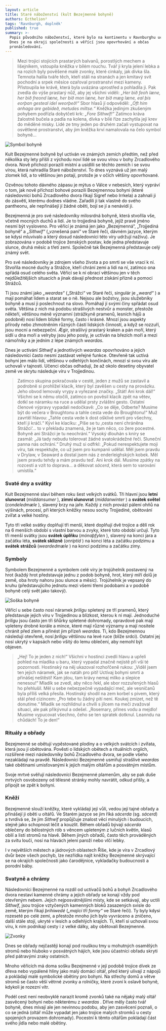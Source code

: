 ```yaml
---
layout: article
title: Staré náboženství (kult Bezejmenné bohyně)
authors: Ecthelion²
tags: 'Ravnburgh, doplněk'
published: true
summary: >-
  Popis původního náboženství, které bylo na kontinentu v Ravnburghu uctíváno.
  Dnes je na okraji společnosti a věřící jsou opovrhování a občas
  pronásledování.
---
```

> Mezi trojici stojících prastarých balvanů, porostlých mechem a lišejníkem, vstoupila kněžka v bílém rouchu. Tvář ji kryla jelení lebka a na rozích byly pověšené malé zvonky, které cinkaly, jak dívka šla. Temnota halila tváře těch, kteří stáli na stranách a jen kmitavý svit pochodní a srpek měsíce ozařoval prostranství mezi kameny. Přistoupila ke krávě, která byla uvázána uprostřed a pohladila ji. Pak zvedla do výše prastarý nůž, aby jej všichni viděli: _„Her bið feoh læne, her bið freond læne, her bið mon læne, her bið mæg læne, eal þis eorþan gesteal idel weorþeð!“_ Sbor hlasů jí odpověděl: _„Oft him anhaga are gebideð, metudes miltse.“_ Kněžka jediným zkušeným pohybem podřízla dobytčeti krk: _„Fore Síthwíf!“_ Zatímco kráva žalostně bučela a padla na kolena, dívka v bílé říze zachytila její krev do měděné misky. Lidé ze tmy jeden po druhém začali vystupovat na osvětlené prostranství, aby jim kněžka krví namalovala na čelo symbol bohyně…

![Symbol bohyně]({{site.baseurl}}/78/bohyne_symbol.jpg)

Kult Bezejmenné bohyně byl uctíván ve známých zemích předtím, než před několika sty lety přišli z východu noví lidé se svou vírou v bohy Zrcadlového dvora. Nově příchozí porazili místní a usídlili se těchto zemích i se svou vírou, která nahradila Staré náboženství. To dnes vyznává už jen malý zlomek lidí, a to většinou jen potají, protože je v očích většiny opovrhované. 

Ozvěnou tohoto dávného zápasu je mýtus o Válce v nebesích, který vypráví o tom, jak nově příchozí bohové porazili Bezejmennou bohyni (které následovníci bohů Zrcadlového dvora říkají Sigref nebo Irrkela) a zahnali ji do zásvětí, kterému dodnes vládne. Zařadili ji tak vlastně do svého pantheonu, ale nepřinášejí jí žádné oběti, bojí se jí a nenávidí ji. 

Bezejmenná je pro své následovníky milosrdná bohyně, která stvořila vše, včetně mocných duchů a lidí. Je to trojjediná bohyně, jejíž pravé jméno nesmí být vysloveno. Pro věřící je známá jen jako „Bezejmenná“, „Trojjediná bohyně“ a _„Síthwíf“_ („vznešená paní“ ve Staré řeči, dávném jazyce, kterým se kdysi mluvívalo a který dosud následovníci této víry udržují naživu). Je zobrazována v podobě trojice ženských postav, kde jedna představuje slunce, druhá měsíc a třetí zemi. Společně tak Bezejmenná představuje celý známý svět. 

Pro své následovníky je zdrojem všeho života a po smrti se vše vrací k ní. Stvořila mocné duchy a Strážce, kteří chrání zemi a lidi na ní, zatímco ona spřádá osud celého světa. Věřící se k ní obrací většinou jen v těch nejdůležitějších situacích a jinak dávají přednost získání přízně a pomoci Strážců. 

Ti jsou známí jako _„weardas“_ („Strážci“ ve Staré řeči, singulár je _„weard“_ ) a mají pomáhat lidem a starat se o ně. Nejsou ale božstvy, jsou služebníky bohyně a musí ji poslechnout na slovo. Pomáhají jí svými činy spřádat osud světa. Většina z nich má podobu strašlivých nestvůr a monster, přestože někteří, většinou méně významní (strážkyně pramenů, lesních hájů a podobně) nosí lidem blízké formy, často i krásné. Mnozí jsou aspekty přírody nebo zhmotněním různých částí lidských činností, a když se rozzuří, jsou mocní a nebezpeční. Ægir, strašlivý prastarý kraken a pán moří, který sídlí u dna moří a velryby jsou jeho posly, je uctíván na březích moří a mezi námořníky a je jedním z lépe známých _weardas_. 

Dnes je uctívání _Síthwíf_ a jednotlivých _weardas_ opovrhováno a jejich následovníci často nesmí zastávat veřejné funkce. Otevřeně tak uctívá bohyni jen málo lidí, většinou v odlehlých končinách, mnozí si svou víru ale uchovali v tajnosti. Učenci občas odhadují, že až okolo desetiny obyvatel země ve skrytu následuje víru v Trojjedinou. 

> Zatímco skupina pokračovala v cestě, jeden z mužů se zastavil a podrobně si prohlížel klacík, který byl zavěšen u cesty na provázku. Jeho obvod lemovaly vrypy a vyřezané značky. „Stát! Ani krok dál!“ Všichni se k němu otočili, zatímco on pověsil klacík zpět na větev, dotkl se náramku na ruce a udělal prsty zvláštní gesto. Ostatní členové výpravy vypadali nedočkavě: „Co se děje, Odberte? Musíme být do večera v Broughtonu a tahle cesta vede do Broughtonu!“ Muž zavrtěl hlavou: „Tahle cesta vede k dost ošklivé smrti pro všechny, kteří ji kráčí.“ Kývl ke klacíku: „Píše se tu ‚cesta není chráněna Strážci‘… to v překladu znamená, že je tam něco, co žere pocestné. Bohyně ani Strážci je tu neochrání.“ Vysoký dlouhán s kníry se zasmál: „Já tady nebudu tolerovat žádné svatokrádežné řeči. Sluneční panna nás ochrání.“ Druhý muž si odfrkl: „Pokud nerespektujete moji víru, tak respektujte, co už jsem pro kumpanii udělal. Měl jsem pravdu v Drylaw, v Seaward a dostal jsem nás z enderleighských kobek. Měl jsem pravdu tehdy a mám pravdu teď. Ani krok dál. Musíme zpátky na rozcestí a vzít to doprava… a děkovat _sácerd_, která sem to varování umístila.“

### Svaté dny a svátky

Kult Bezejmenné slaví během roku šest velkých svátků. Tři hlavní jsou **letní slunovrat** (_middansumer_ ), **zimní slunovrat** (_middanwinter_ ) a **svátek světel** (_condeledmæle_ ), slavený brzy na jaře. Každý z nich provází pálení ohňů na výšinách, procesí, při kterých kněžky nesou sochy Trojjediné, obětování zvířat a velké hostiny. 

Tyto tři velké svátky doplňují tři menší, které doplňují dvě trojice a dělí rok na 6 menších období s vlastní barvou a zvyky, které toto období určují. Tyto tři menší svátky jsou **svátek úplňku** (_mónaþfylen_  ), slavený na konci jara a začátku léta, **svátek sklizně** (_onríptíd_ ) na konci léta a začátku podzimu a **svátek strážců** (_weardedmæle_ ) na konci podzimu a začátku zimy.  

### Symboly

Symbolem Bezejmenné a symbolem celé víry je trojúhelník postavený na hrot (každý hrot představuje jednu z podob bohyně, hrot, který míří dolů je země, oba hroty nahoru jsou slunce a měsíc). Trojúhelník je vepsaný do kruhu (představujícího jednotu mezi všemi třemi podobami a v podobě bohyně celý svět jako takový). 

![Soška bohyně]({{site.baseurl}}/78/_trojice.jpg)

Věřící u sebe často nosí náramek _þriligu_ spletený ze tří pramenů, který představuje jejich víru v Trojjedinou a blízkost, kterou k ní mají. Jednoduché _þriligu_ jsou často jen tři šňůrky spletené dohromady, opravdové pak mají vpleteny drobné korále a mince, které mají různé významy a mají nositele chránit před zlem a přinést jim přízeň _weardas._ Ti, kdo Bezejmennou následují otevřeně, nosí _þriligu_ většinou na levé ruce (blíže srdci). Ostatní jej nosí ukrytý v kapsách nebo všitý do lemu oblečení, aby nemohl být objeven. 

> „Hej! To je jeden z nich!“ Všichni v hostinci zvedli hlavu a upřeli pohled na mladíka u baru, který vypadal značně nejistě při vší té pozornosti. Hostinský na něj ukazoval rozhořčeně rukou: „Viděl jsem ten jejich náramek, jak se natáh pro pití! Uctívaj bohyni smrti a přinášej neštěstí! Kam jdou, tam krávy nemaj mlíko a slepice nenesou!“ Mladík se zvedl, aby něco řekl, ale sbor rozzuřených hlasů ho přehlušil. Měl u sebe nebezpečně vypadající meč, ale vesničanů byla příliš velká přesila. Hostinský shodil na zem korbel s pivem, který stál před cizincem: „Pro tebe tu žádný pití není. Koukej zmizet, než tě donutíme.“ Mladík se rozhlídnul a chvíli s jílcem na meči zvažoval situaci, ale pak přikývnul a odešel. „Rosemary, přines vodu a mejdlo! Musíme vypucovat všechno, čeho se ten spratek dotknul. Leanndu na chůdách! To je den!“ 

### Rituály a obřady

Bezejmenné se obětují vypěstované plodiny a o velkých svátcích i zvířata, která jsou jí obětována. Pověsti o lidských obětech a rituálních orgiích, rozšířené mezi následovníky bohů Zrcadlového dvora, se podle všeho nezakládají na pravdě. Následovníci Bezejmenné usmiřují strašlivé _weardas_ také obětinami umisťovanými k jejich malým oltářům a posvátným místům. 

Svoje mrtvé svěřují následovníci Bezejmenné plamenům, aby se pak duše mrtvých osvobozeny od tělesné stránky mohly navrátit, odkud přišly, a připojit se zpět k bohyni. 

### Kněží

Bezejmenné slouží kněžky, které vykládají její vůli, vedou její tajné obřady a přinášejí ji oběti u oltářů. Ve Starém jazyce se jim říká _sácerda_ (sg. _sácerd_) a tvrdívá se, že jim _Síthwíf_ propůjčuje znalost věcí minulých i budoucích, stejně jako schopnost léčit a kouzlit. Během obřadů bývají _sácerda_ oblečeny do bělostných rób s věncem upleteným z lučních květin, klasů obilí a listí stromů na hlavě. Během jiných obřadů, často těch prováděných za svitu loučí, nosí na hlavách jelení paroží nebo vlčí lebky. 

I v největších městech a jádrových oblastech Říše, kde je víra v Zrcadlový dvůr beze všech pochyb, lze nezřídka najít kněžky Bezejmenné skrývající se na okrajích společnosti jako čarodějnice, vykladačky budoucnosti a porodní báby. 

### Svatyně a chrámy 

Následovníci Bezejmenné na rozdíl od uctívačů bohů a bohyň Zrcadlového dvora nestaví kamenné chrámy a jejich obřady se konají vždy pod otevřeným nebem. Jejich nejposvátnějšími místy, kde se setkávají, aby uctili _Síthwíf_, jsou trojice vztyčených kamenných bloků zasazených svisle do země, kterým říkají _þrihíwedé_ (_„mající tři formy“_ ve Staré řeči). Ty byly kdysi rozeseté po celé zemi, a přestože mnoho jich bylo vyvráceno a zničeno, další stále stojí, ukryté v lesích a odlehlých krajích. Ti, kteří si uchovali svou víru, k nim podnikají cesty i z velké dálky, aby obětovali Bezejmenné. 

![Zvonky]({{site.baseurl}}/78/_zvonky.jpg)

Dnes se obřady nejčastěji konají pod rouškou tmy u mohutných osamělých stromů nebo hluboko v posvátných hájích, kde jsou účastníci obřadu skryti před pátravými zraky ostatních. 

Mnoho věřících má doma sošku Bezejmenné v její podobě trojice dívek ze dřeva nebo vypálené hlíny jako malý domácí oltář, před který ulívají z nápojů a pokládají malé symbolické obětiny pro bohyni. Na střechy domů a větve stromů se často věší větrné zvonky a rolničky, které zvoní k oslavě bohyně, kdykoli je rozezní vítr. 

Podél cest není neobvyklé narazit kromě zvonků také na nějaký malý oltář zasvěcený bohyni nebo některému z _weardas_ . Dříve měly často tvář bohyně, dnes mívají ale jen nevinnou podobu, aby jen zasvěcení poznali, o co se jedná (oltář může vypadat jen jako trojice malých stromků u cesty spojených provazem dohromady). Pocestní k těmto oltářům pokládají část svého jídla nebo malé obětiny.
